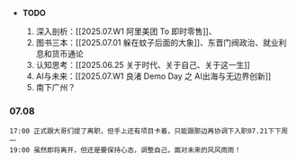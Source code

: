 
-  **TODO**
  
	1.  深入剖析：[[2025.07.W1 阿里美团 To 即时零售]]、
	2.  图书三本：[[2025.07.01 躲在蚊子后面的大象]]、东晋门阀政治、就业利息和货币通论
	3.  认知思考：[[2025.06.25 关于时代、关于自己、关于这一生]]
	4.  AI与未来：[[2025.07.W1 良渚 Demo Day 之 AI出海与无边界创新]]
	5.  南下广州？

### 07.08

	17:00 正式跟大哥们提了离职，但手上还有项目卡着，只能跟那边再协调下入职07.21下下周一
	19:00 虽然即将离开，但还是要保持心态，调整自己，面对未来的风风雨雨！



